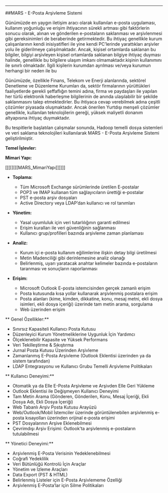 - - -
##MARS - E-Posta Arşivleme Sistemi

Günümüzde en yaygın iletişim aracı olarak kullanılan e-posta uygulaması, kullanım yoğunluğu ve erişim ihtiyacının sürekli artması gibi faktörlerin sonucu olarak, alınan ve gönderilen e-postaların saklanması ve arşivlenmesi gibi gereksinimleri de beraberinde getirmektedir. Bu ihtiyaç genellikle kurum çalışanlarının kendi inisiyatifleri ile yine kendi PC’lerinde yarattıkları arşivler yolu ile giderilmeye çalışılmaktadır. Ancak, kişisel ortamlarda saklanan bu bilgiler, bilgiyi arşivleyen kişisel ortamlarda saklanan bilgiye ihtiyaç duyması halinde, genellikle bu bilgilere ulaşım imkanı olmamaktadır.kişinin kullanımını ile sınırlı olmaktadır. İlgili kişilerin kurumdan ayrılması ve/veya kurumun herhangi bir neden ile bu 

Günümüzde, özellikle Finans, Telekom ve Enerji alanlarında, sektörel Denetleme ve Düzenleme Kurumları da, sektör firmalarının yürüttükleri faaliyetlerde gerekli şeffaflığın temini adına, firma ve paydaşları ile yapılan her türlü elektronik haberleşme bilgilerinin de anında ulaşılabilir bir şekilde saklanmasını talep etmektedirler. Bu ihtiyaca cevap verebilmek adına çeşitli çözümler piyasada oluşmaktadır. Ancak önerilen Yurtdışı menşeli çözümler genellikle, kullanılan teknolojilerin gereği, yüksek maliyetli donanım altyapısına ihtiyaç duymaktadır.

Bu tespitlerle başlatılan çalışmalar sonunda, Hadoop temelli dosya sistemleri ve veri saklama teknolojileri kullanılarak MARS - E-Posta Arşivleme Sistemi geliştirilmiştir.

**Temel İşlevler:**

**Mimari Yapı:**  

[[[[[[[[MARS_MimariYapı]]]]]]

- **Toplama:**  
	- Tüm Microsoft Exchange sürümlerinde üretilen E-postalar  
	- POP3 ve IMAP kullanan tüm sağlayıcıların ürettiği e-postalar  
	- PST e-posta arşiv dosyaları  
	- Active Directory veya LDAP’dan kullanıcı ve rol tanımları

- **Yönetim:**  
	- Yasal uyumluluk için veri tutarlılığının garanti edilmesi  
	- Erişim kuralları ile veri güvenliğinin sağlanması  
	- Kullanıcı grup/profilleri bazında arşivleme zaman planlaması  

- **Analiz:**  
	- Kurum içi e-posta kullanım eğilimlerine ilişkin detay bilgi üretilmesi  
	- Metin Madenciliği gibi derinlemesine analiz olanağı  
	- Belirlenmiş, uyarı yaratacak anahtar kelimeler bazında e-postaların taranması ve sonuçların raporlanması  

- **Erişim:**  
	- Microsoft Outlook E-posta istemcisinden gerçek zamanlı erişim  
	- Posta kutusunda kısa yollar kullanarak arşivlenmiş postalara erişim  
	- Posta alanları (kime, kimden, dikkatine, konu, mesaj metni, ekli dosya isimleri, ekli dosya içeriği) üzerinde tam metin arama, sorgulama  
	- Web üzerinden erişim  

** Genel Özellikler:**

- Sınırsız Kapasiteli Kullanıcı Posta Kutusu  
- Düzenleyici Kurum Yönetmeliklerine Uygunluk İçin Yardımcı  
- Ölçeklenebilir Kapasite ve Yüksek Performans  
- Veri Tekilleştirme & Sıkıştırma  
- Jurnal Posta Kutusu Üzerinden Arşivleme  
- Zamanlanmış E-Posta Arşivleme (Outlook Eklentisi üzerinden ya da sistem tarafından)  
- LDAP Entegrasyonu ve Kullanıcı Grubu Temelli Arşivleme Politikaları  

** Kullanıcı Deneyimi:**  

- Otomatik ya da Elle E-Posta Arşivleme ve Arşivden Elle Geri Yükleme  
- Outlook Eklentisi ile Değişmeyen Kullanıcı Deneyimi  
- Tam Metin Arama (Gönderen, Gönderilen, Konu, Mesaj İçeriği, Ekli Dosya Adı, Ekli Dosya İçeriği)  
- Web Tabanlı Arşiv Posta Kutusu Arayüzü  
- Web/Outlook/Mobil İstemciler üzerinde görüntülenebilen arşivlenmiş e-posta kısayolları üzerinden orijinal e-posta erişimi  
- PST Dosyalarının Arşive Eklenebilmesi  
- Çevrimdışı Arşiv Erişimi: Outlook’ta arşivlenmiş e-postaların tutulabilmesi  

** Yönetici Deneyimi:**  

- Arşivlenmiş E-Posta Verisinin Yedeklenebilmesi  
- Coğrafi Yedeklilik  
- Veri Bütünlüğü Kontrolü İçin Araçlar  
- Yönetim ve İzleme Araçları  
- Data Export (PST & HTML)  
- Belirlenmiş Listeler için E-Posta Arşivlememe Özelliği  
- Arşivlenmiş E-Posta’lar için Silme Politikaları  

